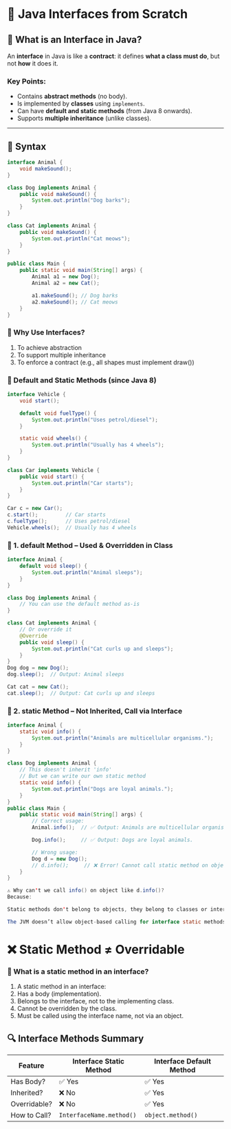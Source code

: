 # 🧠 Java Interfaces from Scratch

## 🔧 What is an Interface in Java?

An **interface** in Java is like a **contract**: it defines **what a class must do**, but not **how** it does it.

### Key Points:
- Contains **abstract methods** (no body).
- Is implemented by **classes** using `implements`.
- Can have **default and static methods** (from Java 8 onwards).
- Supports **multiple inheritance** (unlike classes).

---

## 🧱 Syntax

```java
interface Animal {
    void makeSound();
}

class Dog implements Animal {
    public void makeSound() {
        System.out.println("Dog barks");
    }
}

class Cat implements Animal {
    public void makeSound() {
        System.out.println("Cat meows");
    }
}

public class Main {
    public static void main(String[] args) {
        Animal a1 = new Dog();
        Animal a2 = new Cat();

        a1.makeSound(); // Dog barks
        a2.makeSound(); // Cat meows
    }
}
```

### 🤝 Why Use Interfaces?

1. To achieve abstraction
2. To support multiple inheritance
3. To enforce a contract (e.g., all shapes must implement draw())

### 🧱 Default and Static Methods (since Java 8)

```java
interface Vehicle {
    void start();

    default void fuelType() {
        System.out.println("Uses petrol/diesel");
    }

    static void wheels() {
        System.out.println("Usually has 4 wheels");
    }
}

class Car implements Vehicle {
    public void start() {
        System.out.println("Car starts");
    }
}

Car c = new Car();
c.start();         // Car starts
c.fuelType();      // Uses petrol/diesel
Vehicle.wheels();  // Usually has 4 wheels


```
### 🔹 1. default Method – Used & Overridden in Class

```java
interface Animal {
    default void sleep() {
        System.out.println("Animal sleeps");
    }
}

class Dog implements Animal {
    // You can use the default method as-is
}

class Cat implements Animal {
    // Or override it
    @Override
    public void sleep() {
        System.out.println("Cat curls up and sleeps");
    }
}
Dog dog = new Dog();
dog.sleep();  // Output: Animal sleeps

Cat cat = new Cat();
cat.sleep();  // Output: Cat curls up and sleeps

```

### 🔹 2. static Method – Not Inherited, Call via Interface
```java
interface Animal {
    static void info() {
        System.out.println("Animals are multicellular organisms.");
    }
}

class Dog implements Animal {
    // This doesn't inherit 'info'
    // But we can write our own static method
    static void info() {
        System.out.println("Dogs are loyal animals.");
    }
}
public class Main {
    public static void main(String[] args) {
        // Correct usage:
        Animal.info();  // ✅ Output: Animals are multicellular organisms.

        Dog.info();     // ✅ Output: Dogs are loyal animals.

        // Wrong usage:
        Dog d = new Dog();
        // d.info();     // ❌ Error! Cannot call static method on object
    }
}

⚠ Why can't we call info() on object like d.info()?
Because:

Static methods don't belong to objects, they belong to classes or interfaces directly.

The JVM doesn’t allow object-based calling for interface static methods.

```
# ❌ Static Method ≠ Overridable

### 🔹 What is a static method in an interface?

1. A static method in an interface:
2. Has a body (implementation).
3. Belongs to the interface, not to the implementing class.
4. Cannot be overridden by the class.
5. Must be called using the interface name, not via an object.

## 🔍 Interface Methods Summary

| Feature           | Interface Static Method       | Interface Default Method       |
|------------------|-------------------------------|--------------------------------|
| Has Body?         | ✅ Yes                        | ✅ Yes                         |
| Inherited?        | ❌ No                         | ✅ Yes                         |
| Overridable?      | ❌ No                         | ✅ Yes                         |
| How to Call?      | `InterfaceName.method()`     | `object.method()`             |


